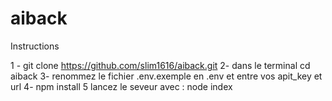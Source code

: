 # aiback
Instructions

1 -  git clone https://github.com/slim1616/aiback.git
2- dans le terminal 
        cd aiback
3- renommez le fichier .env.exemple en .env et entre vos apit_key et url
4- npm install
5 lancez le seveur avec : 
        node index

